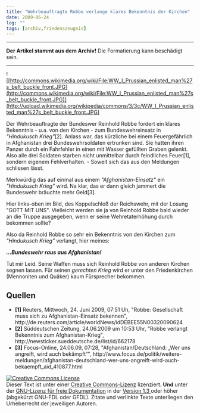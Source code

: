```yaml
---
title: "Wehrbeauftragte Robbe verlange klares Bekenntnis der Kirchen"
date: 2009-06-24
log: ""
tags: [archiv,friedenszeugnis]
---
```

<hr><b>Der Artikel stammt aus dem Archiv!</b> Die Formatierung kann beschädigt sein.<hr>


![[http://commons.wikimedia.org/wiki/File:WW_I_Prussian_enlisted_man%27s_belt_buckle_front.JPG](http://commons.wikimedia.org/wiki/File:WW_I_Prussian_enlisted_man%27s_belt_buckle_front.JPG)](http://upload.wikimedia.org/wikipedia/commons/3/3c/WW_I_Prussian_enlisted_man%27s_belt_buckle_front.JPG)

Der Wehrbeauftragte der Bundeswer Reinhold Robbe fordert ein klares Bekenntnis - u.a. von den Kirchen - zum Bundeswehreinsatz in <i>"Hindukusch Krieg"</i>[2]. Anlass war, das kürzliche bei einem Feuergefährlich in Afghanistan drei Bundeswehrsoldaten ertrunken sind. Sie hatten ihren Panzer durch ein Fahrfehler in einen mit Wasser gefüllten Graben gelenkt. Also alle drei Soldaten starben nicht unmittelbar durch feindliches Feuer[1], sondern eigenem Fehlverhalten. - Soweit sich das aus den Meldungen schlissen lässt.
<!--break-->
Merkwürdig das auf einmal aus einem <i>"Afghanistan-Einsatz"</i> ein <i>"Hindukusch Krieg"</i> wird. Na klar, das er dann gleich jammert die Bundeswehr bräuchte mehr Geld[3].

Hier links-oben im Bild, des Koppelschloß der Reichswehr, mit der Losung "GOTT MIT UNS". Vielleicht werden sie ja von Reinhold Robbe bald wieder an die Truppe ausgegeben, wenn er seine Wehretaterhöhung durch bekommen sollte?

Also da Reinhold Robbe so sehr ein Bekenntnis von den Kirchen zum <i>"Hindukusch Krieg"</i> verlangt, hier meines:

<i><b>...Bundeswehr raus aus Afghanistan!</b></i>

Tut mir Leid. Seine Waffen muss sich Reinhold Robbe von anderen Kirchen segnen lassen. Für seinen <i>gerechten Krieg</i> wird er unter den Friedenkirchen (Mennoniten und Quäker) kaum Fürsprecher bekommen.

## Quellen ##
<ul>
<li><b>[1]</b> Reuters, Mittwoch, 24. Juni 2009, 07:51 Uh, "Robbe: Gesellschaft muss sich zu Afghanistan-Einsatz bekennen", http://de.reuters.com/article/worldNews/idDEBEE55N00320090624 </li>
<li><b>[2]</b> Süddeutschen Zeitung, 24.06.2009 um 10:53 Uhr, "Robbe verlangt Bekenntnis zum Afghanistan-Krieg", http://newsticker.sueddeutsche.de/list/id/662178 </li>
<li><b>[3]</b>  Focus-Online,  24.06.09, 07:28, "Afghanistan/Deutschland: „Wer uns angreift, wird auch bekämpft“", http://www.focus.de/politik/weitere-meldungen/afghanistan-deutschland-wer-uns-angreift-wird-auch-bekaempft_aid_410877.html
</ul>

<a rel="license" href="http://creativecommons.org/licenses/by-sa/3.0/de/"><img alt="Creative Commons License" style="border-width:0" src="http://i.creativecommons.org/l/by-sa/3.0/de/88x31.png" /></a><br />Dieser <span xmlns:dc="http://purl.org/dc/elements/1.1/" href="http://purl.org/dc/dcmitype/Text" rel="dc:type">Text</span> ist unter einer <a rel="license" href="http://creativecommons.org/licenses/by-sa/3.0/de/">Creative Commons-Lizenz</a> lizenziert. <b>Und</b> unter der <a href="http://de.wikipedia.org/wiki/GFDL">GNU-Lizenz für freie Dokumentation</a> in der <a href="http://www.gnu.org/licenses/fdl-1.3.html">Version 1.3 </a> oder höher (abgekürzt GNU-FDL oder GFDL). Zitate und verlinkte Texte unterliegen den Urheberrecht der jeweiligen Autoren.
